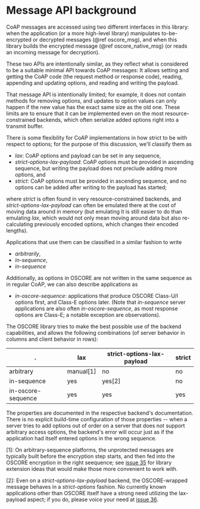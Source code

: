 Message API background
======================

CoAP messages are accessed using two different interfaces in this library:
when the application (or a more high-level library) manipulates to-be-encrypted or decrypted messages (@ref oscore_msg),
and when this library builds the encrypted message (@ref oscore_native_msg)
(or reads an incoming message for decryption).

These two APIs are intentionally similar,
as they reflect what is considered to be a suitable minimal API towards CoAP messages:
It allows setting and getting the CoAP code (the request method or response code),
reading, appending and updating options,
and reading and writing the payload.

That message API is intentionally limited;
for example, it does not contain methods for removing options,
and updates to option values can only happen if the new value has the exact same size as the old one.
These limits are to ensure that it can be implemented even on the most resource-constrained backends,
which often serialize added options right into a transmit buffer.

There is some flexibility for CoAP implementations in how strict to be with respect to options;
for the purpose of this discussion, we'll classify them as

* *lax*: CoAP options and payload can be set in any sequence,
* *strict-options-lax-payload*: CoAP options must be provided in ascending sequence,
  but writing the payload does not preclude adding more options, and
* *strict*: CoAP options must be provided in ascending sequence,
  and no options can be added after writing to the payload has started;

where *strict* is often found in very resource-constrained backends,
and *strict-options-lax-payload* can often be emulated there at the cost of moving data around in memory
(but emulating it is still easier to do than emulating *lax*,
which would not only mean moving around data but also re-calculating previously encoded options,
which changes their encoded lengths).

Applications that use them can be classified in a similar fashion to write

* *arbitrarily*,
* *in-sequence*,
* *in-sequence*

Additionally, as options in OSCORE are not written in the same sequence as in regular CoAP,
we can also describe applications as

* *in-oscore-sequence*: applications that produce OSCORE Class-U/I options first,
  and Class-E options later.
  (Note that *in-sequence* server applications are also often *in-oscore-sequence*,
  as most response options are Class-E;
  a notable exception are observations).

The OSCORE library tries to make the best possible use of the backend capabilities,
and allows the following combinations
(of server behavior in columns and client behavior in rows):

.                    |  lax      | strict-options-lax-payload    | strict
-------------------- | --------- | ----------------------------- | ----------------
arbitrary            | manual[1] | no                            | no
in-sequence          | yes       | yes[2]                        | no
in-oscore-sequence   | yes       | yes                           | yes

The properties are documented in the respective backend's documentation.
There is no explicit build-time configuration of those properties --
when a server tries to add options out of order on a server that does not support arbitrary access options,
the backend's error will occur just as if the application had itself entered options in the wrong sequence.

[1]: On arbitrary-sequence platforms, the unprotected messages are typically built before the encryption step starts,
and then fed into the OSCORE encryption in the right seequence;
see [issue 35](https://gitlab.com/oscore/liboscore/issues/35) for library extension ideas that would make those more convenient to work with.

[2]: Even on a *strict-options-lax-payload* backend, the OSCORE-wrapped message behaves in a *strict-options* fashion.
No currently known applications other than OSCORE itself have a strong need utilizing the lax-payload aspect;
if you do, please voice your need at [issue 36](https://gitlab.com/oscore/liboscore/issues/36).
